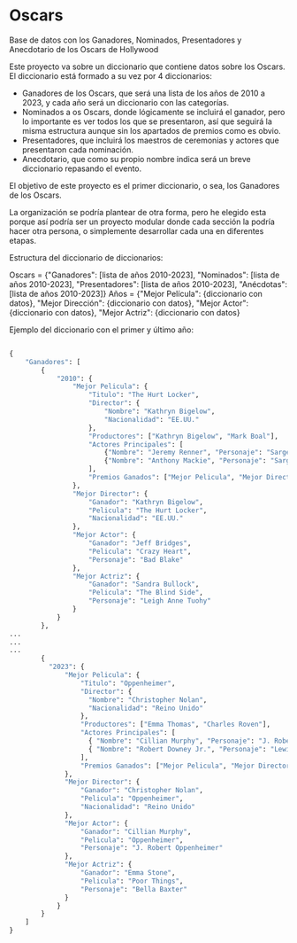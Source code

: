 # Oscars
Base de datos con los Ganadores, Nominados, Presentadores y Anecdotario de los Oscars de Hollywood

Este proyecto va sobre un diccionario que contiene datos sobre los Oscars. El diccionario está formado a su vez por 4 diccionarios:

- Ganadores de los Oscars, que será una lista de los años de 2010 a 2023, y cada año será un diccionario con las categorías.
- Nominados a os Oscars, donde lógicamente se incluirá el ganador, pero lo importante es ver todos los que se presentaron, así que seguirá la misma estructura aunque sin los apartados de premios como es obvio.
- Presentadores, que incluirá los maestros de ceremonias y actores que presentaron cada nominación.
- Anecdotario, que como su propio nombre indica será un breve diccionario repasando el evento.

El objetivo de este proyecto es el primer diccionario, o sea, los Ganadores de los Oscars.

La organización se podría plantear de otra forma, pero he elegido esta porque así podría ser un proyecto modular donde cada sección la podría hacer otra persona, o simplemente desarrollar cada una en diferentes etapas.

Estructura del diccionario de diccionarios:

Oscars = {"Ganadores": [lista de años 2010-2023], "Nominados": [lista de años 2010-2023], "Presentadores": [lista de años 2010-2023], "Anécdotas": [lista de años 2010-2023]} 
Años = {"Mejor Película": {diccionario con datos}, "Mejor Dirección": {diccionario con datos}, "Mejor Actor": {diccionario con datos}, "Mejor Actriz": {diccionario con datos}

Ejemplo del diccionario con el primer y último año:

```python

{
    "Ganadores": [
        {
            "2010": {
                "Mejor Pelicula": {
                    "Titulo": "The Hurt Locker",
                    "Director": {
                        "Nombre": "Kathryn Bigelow",
                        "Nacionalidad": "EE.UU."
                    },
                    "Productores": ["Kathryn Bigelow", "Mark Boal"],
                    "Actores Principales": [
                        {"Nombre": "Jeremy Renner", "Personaje": "Sargento William James"},
                        {"Nombre": "Anthony Mackie", "Personaje": "Sargento J.T. Sanborn"}
                    ],
                    "Premios Ganados": ["Mejor Pelicula", "Mejor Director", "Mejor Guion Original"]
                },
                "Mejor Director": {
                    "Ganador": "Kathryn Bigelow",
                    "Pelicula": "The Hurt Locker",
                    "Nacionalidad": "EE.UU."
                },
                "Mejor Actor": {
                    "Ganador": "Jeff Bridges",
                    "Pelicula": "Crazy Heart",
                    "Personaje": "Bad Blake"
                },
                "Mejor Actriz": {
                    "Ganador": "Sandra Bullock",
                    "Pelicula": "The Blind Side",
                    "Personaje": "Leigh Anne Tuohy"
                }
            }
        },
...
...
...
        {
          "2023": {
              "Mejor Pelicula": {
                  "Titulo": "Oppenheimer",
                  "Director": {
                    "Nombre": "Christopher Nolan",
                    "Nacionalidad": "Reino Unido"
                  },
                  "Productores": ["Emma Thomas", "Charles Roven"],
                  "Actores Principales": [
                    { "Nombre": "Cillian Murphy", "Personaje": "J. Robert Oppenheimer" },
                    { "Nombre": "Robert Downey Jr.", "Personaje": "Lewis Strauss" }
                  ],
                  "Premios Ganados": ["Mejor Pelicula", "Mejor Director", "Mejor Actor (Cillian Murphy)", "Mejor Actor de Reparto (Robert Downey Jr.)"]
              },
              "Mejor Director": {
                  "Ganador": "Christopher Nolan",
                  "Pelicula": "Oppenheimer",
                  "Nacionalidad": "Reino Unido"
              },
              "Mejor Actor": {
                  "Ganador": "Cillian Murphy",
                  "Pelicula": "Oppenheimer",
                  "Personaje": "J. Robert Oppenheimer"
              },
              "Mejor Actriz": {
                  "Ganador": "Emma Stone",
                  "Pelicula": "Poor Things",
                  "Personaje": "Bella Baxter"
              }
            }
        }
    ]
}


```

